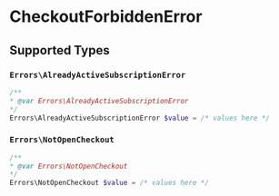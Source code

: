 # CheckoutForbiddenError


## Supported Types

### `Errors\AlreadyActiveSubscriptionError`

```php
/**
* @var Errors\AlreadyActiveSubscriptionError
*/
Errors\AlreadyActiveSubscriptionError $value = /* values here */
```

### `Errors\NotOpenCheckout`

```php
/**
* @var Errors\NotOpenCheckout
*/
Errors\NotOpenCheckout $value = /* values here */
```

